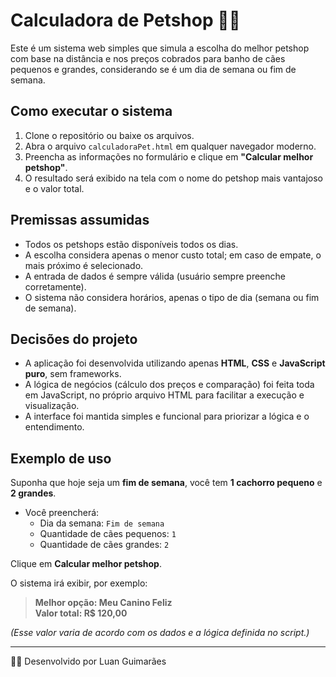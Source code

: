 # Calculadora de Petshop 🐶🐱

Este é um sistema web simples que simula a escolha do melhor petshop com base na distância e nos preços cobrados para banho de cães pequenos e grandes, considerando se é um dia de semana ou fim de semana.

## Como executar o sistema

1. Clone o repositório ou baixe os arquivos.
2. Abra o arquivo `calculadoraPet.html` em qualquer navegador moderno.
3. Preencha as informações no formulário e clique em **"Calcular melhor petshop"**.
4. O resultado será exibido na tela com o nome do petshop mais vantajoso e o valor total.

## Premissas assumidas

- Todos os petshops estão disponíveis todos os dias.
- A escolha considera apenas o menor custo total; em caso de empate, o mais próximo é selecionado.
- A entrada de dados é sempre válida (usuário sempre preenche corretamente).
- O sistema não considera horários, apenas o tipo de dia (semana ou fim de semana).

## Decisões do projeto

- A aplicação foi desenvolvida utilizando apenas **HTML**, **CSS** e **JavaScript puro**, sem frameworks.
- A lógica de negócios (cálculo dos preços e comparação) foi feita toda em JavaScript, no próprio arquivo HTML para facilitar a execução e visualização.
- A interface foi mantida simples e funcional para priorizar a lógica e o entendimento.

## Exemplo de uso

Suponha que hoje seja um **fim de semana**, você tem **1 cachorro pequeno** e **2 grandes**.

- Você preencherá:
  - Dia da semana: `Fim de semana`
  - Quantidade de cães pequenos: `1`
  - Quantidade de cães grandes: `2`

Clique em **Calcular melhor petshop**.

O sistema irá exibir, por exemplo:
> **Melhor opção: Meu Canino Feliz**  
> **Valor total: R$ 120,00**

*(Esse valor varia de acordo com os dados e a lógica definida no script.)*

---

🧑‍💻 Desenvolvido por Luan Guimarães
